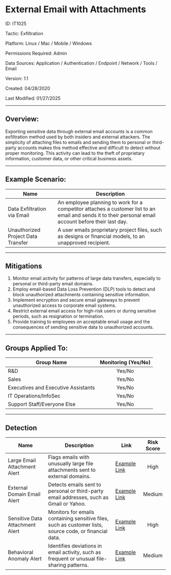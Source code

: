 # **External Email with Attachments**

ID: IT1025

Tactic: Exfiltration

Platform: Linux / Mac / Mobile / Windows

Permissions Required: Admin

Data Sources: Application / Authentication / Endpoint / Network / Tools / Email

Version: 1.1

Created: 04/28/2020

Last Modified: 01/27/2025

---

## **Overview:**

Exporting sensitive data through external email accounts is a common exfiltration method used by both insiders and external attackers. The simplicity of attaching files to emails and sending them to personal or third-party accounts makes this method effective and difficult to detect without proper monitoring. This activity can lead to the theft of proprietary information, customer data, or other critical business assets.

---

## **Example Scenario:**

| **Name**                     | **Description**                                                                                      |
|------------------------------|------------------------------------------------------------------------------------------------------|
| Data Exfiltration via Email  | An employee planning to work for a competitor attaches a customer list to an email and sends it to their personal email account before their last day. |
| Unauthorized Project Data Transfer | A user emails proprietary project files, such as designs or financial models, to an unapproved recipient. |

---

## **Mitigations**

1. Monitor email activity for patterns of large data transfers, especially to personal or third-party email domains.  
2. Employ email-based Data Loss Prevention (DLP) tools to detect and block unauthorized attachments containing sensitive information.  
3. Implement encryption and secure email gateways to prevent unauthorized access to corporate email systems.  
4. Restrict external email access for high-risk users or during sensitive periods, such as resignation or termination.  
5. Provide training to employees on acceptable email usage and the consequences of sending sensitive data to unauthorized accounts.  

---

## **Groups Applied To:**

| **Group Name**                | **Monitoring (Yes/No)** |
|--------------------------------|:----------------------:|
| R&D                            | Yes/No               |
| Sales                          | Yes/No               |
| Executives and Executive Assistants | Yes/No         |
| IT Operations/InfoSec          | Yes/No               |
| Support Staff/Everyone Else    | Yes/No               |

---

## **Detection**

| **Name**                       | **Description**                                                                                 | **Link**          | **Risk Score** |
|--------------------------------|-------------------------------------------------------------------------------------------------|-------------------|:--------------:|
| Large Email Attachment Alert   | Flags emails with unusually large file attachments sent to external domains.                    | [Example Link](#) | High           |
| External Domain Email Alert    | Detects emails sent to personal or third-party email addresses, such as Gmail or Yahoo.         | [Example Link](#) | Medium         |
| Sensitive Data Attachment Alert | Monitors for emails containing sensitive files, such as customer lists, source code, or financial data. | [Example Link](#) | High           |
| Behavioral Anomaly Alert       | Identifies deviations in email activity, such as frequent or unusual file-sharing patterns.     | [Example Link](#) | Medium         |


